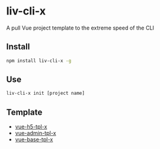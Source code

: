 # liv-cli-x
A pull Vue project template to the extreme speed of the CLI

## Install
```bash
npm install liv-cli-x -g
```

## Use
```bash
liv-cli-x init [project name]
```

## Template
- [vue-h5-tpl-x](https://github.com/yeahliv/vue-h5-tpl-x)
- [vue-admin-tpl-x](https://github.com/yeahliv/vue-admin-tpl-x)
- [vue-base-tpl-x](https://github.com/yeahliv/vue-base-tpl-x)
